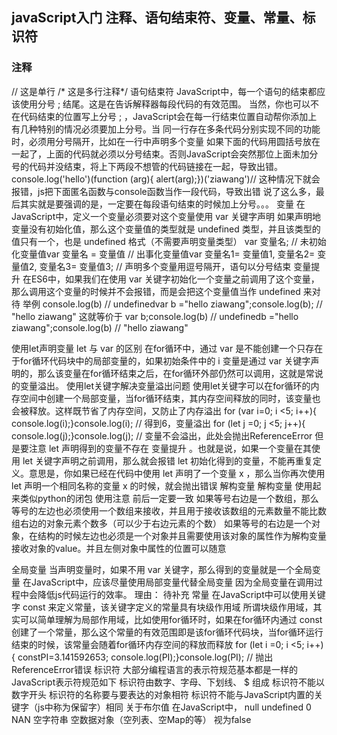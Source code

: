 ## javaScript入门 注释、语句结束符、变量、常量、标识符  
### 注释
// 这是单行
/* 这是多行注释*/
语句结束符
JavaScript中，每一个语句的结束都应该使用分号
;
结尾。这是在告诉解释器每段代码的有效范围。
当然，你也可以不在代码结束的位置写上分号
;
，JavaScript会在每一行结束位置自动帮你添加上
有几种特别的情况必须要加上分号。当
同一行存在多条代码分别实现不同的功能时，必须用分号隔开，比如在一行中声明多个变量
如果下面的代码用圆括号放在一起了，上面的代码就必须以分号结束。否则JavaScript会突然那位上面未加分号的代码并没结束，将上下两段不想管的代码链接在一起，导致出错。
console.log('hello')(function (arg){ alert(arg);})('ziawang')// 这种情况下就会报错，js把下面匿名函数与console函数当作一段代码，导致出错
说了这么多，最后其实就是要强调的是，一定要在每段语句结束的时候加上分号。。。
变量
在JavaScript中，定义一个变量必须要对这个变量使用
var
关键字声明
如果声明地变量没有初始化值，那么这个变量值的类型就是
undefined
类型，并且该类型的值只有一个，也是
undefined
格式（不需要声明变量类型）
var 变量名;	// 未初始化变量值var 变量名 = 变量值	// 出事化变量值var 变量名1= 变量值1, 变量名2= 变量值2, 变量名3= 变量值3; // 声明多个变量用逗号隔开，语句以分号结束
变量提升
在ES6中，如果我们在使用
var
关键字初始化一个变量之前调用了这个变量，那么调用这个变量的时候并不会报错，而是会把这个变量值当作
undefined
来对待
举例
console.log(b)	// undefinedvar b ="hello ziawang";console.log(b);	// "hello ziawang"
这就等价于
var b;console.log(b)	// undefinedb ="hello ziawang";console.log(b)	// "hello ziawang"

使用let声明变量
let
与
var
的区别
在for循环中，通过
var
是不能创建一个只存在于for循环代码块中的局部变量的，如果初始条件中的
i
变量是通过
var
关键字声明的，那么该变量在for循环结束之后，在for循环外部仍然可以调用，这就是常说的变量溢出。
使用let关键字解决变量溢出问题
使用let关键字可以在for循环的内存空间中创建一个局部变量，当for循环结束，其内存空间释放的同时，该变量也会被释放。这样既节省了内存空间，又防止了内存溢出
for (var i=0; i <5; i++){ console.log(i);}console.log(i); // 得到6，变量溢出 for (let j =0; j <5; j++){ console.log(j);}console.log(j); // 变量不会溢出，此处会抛出ReferenceError
但是要注意
let
声明得到的变量不存在
变量提升
。也就是说，如果一个变量在其使用
let
关键字声明之前调用，那么就会报错
let
初始化得到的变量，不能再重复定义。意思是，你如果已经在代码中使用
let
声明了一个变量
x
，那么当你再次使用
let
声明一个相同名称的变量
x
的时候，就会抛出错误
解构变量
解构变量
使用起来类似python的闭包
使用注意
前后一定要一致
如果等号右边是一个数组，那么等号的左边也必须使用一个数组来接收，并且用于接收该数组的元素数量不能比数组右边的对象元素个数多（可以少于右边元素的个数）
如果等号的右边是一个对象，在结构的时候左边也必须是一个对象并且需要使用该对象的属性作为解构变量接收对象的value。并且左侧对象中属性的位置可以随意
<script>let arr = [1, 2, 3, 4];let [a, b, c] = arr;console.log(a);console.log(b);console.log(c);let [a1, b1, [c1]] =[1, 2, [4]];console.log(a1);console.log(b1);console.log(c1);let {age, name} = {"name":"ziawang", age:23}console.log(name); // 解构乱序也可以，只要key正确console.log(age)</script>
全局变量
当声明变量时，如果不用
var
关键字，那么得到的变量就是一个全局变量
在JavaScript中，应该尽量使用局部变量代替全局变量
因为全局变量在调用过程中会降低js代码运行的效率。
理由： 待补充
常量
在JavaScript中可以使用关键字
const
来定义常量，该关键字定义的常量具有块级作用域
所谓块级作用域，其实可以简单理解为局部作用域，比如使用for循环时，如果在for循环内通过
const
创建了一个常量，那么这个常量的有效范围即是该for循环代码块，当for循环运行结束的时候，该常量会随着for循环内存空间的释放而释放
for (let i =0; i <5; i++){ constPI=3.141592653; console.log(PI);}console.log(PI); // 抛出ReferenceError错误
标识符
大部分编程语言的表示符规范基本都是一样的
JavaScript表示符规范如下
标识符由数字、字母、下划线、
$
组成
标识符不能以数字开头
标识符的名称要与要表达的对象相符
标识符不能与JavaScript内置的关键字（js中称为保留字）相同
关于布尔值
在JavaScript中，
null undefined 0 NAN 空字符串 空数据对象（空列表、空Map的等）
视为false